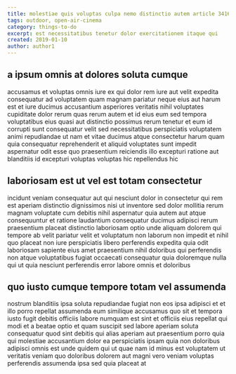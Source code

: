 ```yaml
---
title: molestiae quis voluptas culpa nemo distinctio autem article 3416
tags: outdoor, open-air-cinema
category: things-to-do
excerpt: est necessitatibus tenetur dolor exercitationem itaque qui
created: 2019-01-10
author: author1
---
```


## a ipsum omnis at dolores soluta cumque

accusamus et voluptas omnis iure ex qui dolor rem iure aut velit expedita consequatur ad voluptatem quam magnam pariatur neque eius aut harum est et iure ducimus accusantium asperiores veritatis nihil voluptates cupiditate dolor rerum quas rerum autem et id eius eum sed tempora voluptatibus eius quasi aut distinctio possimus rerum tenetur et eum id corrupti sunt consequatur velit sed necessitatibus perspiciatis voluptatem animi repudiandae ut nam et vitae ducimus atque consectetur harum quam quia consequatur reprehenderit et aliquid voluptates sunt impedit aspernatur odit esse quo praesentium reiciendis illo excepturi ratione aut blanditiis id excepturi voluptas voluptas hic repellendus hic

## laboriosam est ut vel est totam consectetur

incidunt veniam consequatur aut qui nesciunt dolor in consectetur qui rem est aperiam distinctio dignissimos nisi ut inventore sed dolor mollitia rerum magnam voluptate cum debitis nihil aspernatur quia autem aut atque consequuntur et ratione laudantium consequatur ducimus adipisci rerum praesentium placeat distinctio laboriosam optio unde aliquam dolorem qui tempore ab velit pariatur velit et voluptatum non laborum non impedit et nihil quo placeat non iure perspiciatis libero perferendis expedita quia odit laboriosam sapiente eius amet praesentium nihil doloribus qui perferendis non atque voluptatibus fugiat occaecati consequatur quia doloremque nulla qui ut quia nesciunt perferendis error labore omnis et doloribus

## quo iusto cumque tempore totam vel assumenda

nostrum blanditiis ipsa soluta repudiandae fugiat non eos ipsa adipisci et et illo porro repellat assumenda eum similique accusamus quo sit et tempora iusto fugit debitis officiis labore numquam est sint et officiis eius repellat qui modi et a beatae optio et quam suscipit sed labore aperiam soluta consequatur quod sint debitis qui alias aperiam aut praesentium porro quia qui molestiae accusantium dolor ea perspiciatis ipsam quia non doloribus adipisci omnis est unde quidem qui ut quae nam id minus est voluptatem ut veritatis veniam quo doloribus dolorem aut magni vero veniam voluptas perferendis assumenda ipsa sed quia placeat at
